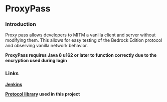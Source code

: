 # ProxyPass

### Introduction

Proxy pass allows developers to MITM a vanilla client and server without modifying them. This allows for easy testing 
of the Bedrock Edition protocol and observing vanilla network behavior.

__ProxyPass requires  Java 8 u162 or later to function correctly due to the encryption used during login__

### Links

__[Jenkins](https://ci.nukkitx.com/job/NukkitX/job/ProxyPass/job/master/)__

__[Protocol library](https://github.com/NukkitX/Protocol) used in this project__